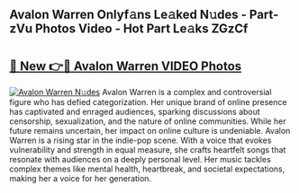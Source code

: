 ## Avalon Warren Onlyf𝚊ns Le𝚊ked N𝚞des - Part-zVu Photos Video - Hot Part Le𝚊ks ZGzCf

# <h2><a href="http://ac34554.deff.icu/?id=Avalon+Warren">🔗 New 👉🔴 Avalon Warren VIDEO Photos</a></h2>

[![Avalon Warren N𝚞des](https://i.imgur.com/rIISA9y.gif)](http://ac34554.deff.icu/?id=Avalon+Warren)
Avalon Warren is a complex and controversial figure who has defied categorization. Her unique brand of online presence has captivated and enraged audiences, sparking discussions about censorship, sexualization, and the nature of online communities. While her future remains uncertain, her impact on online culture is undeniable. Avalon Warren is a rising star in the indie-pop scene. With a voice that evokes vulnerability and strength in equal measure, she crafts heartfelt songs that resonate with audiences on a deeply personal level. Her music tackles complex themes like mental health, heartbreak, and societal expectations, making her a voice for her generation.
